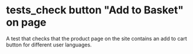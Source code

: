 # tests_check button "Add to Basket" on page
A test that checks that the product page on the site contains an add to cart button for different user languages.
